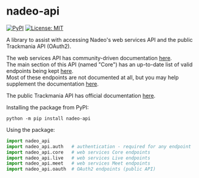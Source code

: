 # nadeo-api

<!-- [![tests](https://github.com/ezio416/py416/actions/workflows/tests.yml/badge.svg)](https://github.com/ezio416/py-nadeo-api/actions) -->
<!-- [![docs](https://readthedocs.org/projects/py416/badge/?version=latest)](https://nadeo-api.readthedocs.io/en/latest/) -->
[![PyPI](https://badge.fury.io/py/nadeo-api.svg)](https://pypi.org/project/nadeo-api/)
[![License: MIT](https://img.shields.io/badge/License-MIT-yellow.svg)](https://opensource.org/licenses/MIT)

A library to assist with accessing Nadeo's web services API and the public Trackmania API (OAuth2).

The web services API has community-driven documentation [here](https://webservices.openplanet.dev/).\
The main section of this API (named "Core") has an up-to-date list of valid endpoints being kept [here](https://github.com/openplanet-nl/core-api-tracking).\
Most of these endpoints are not documented at all, but you may help supplement the documentation [here](https://github.com/openplanet-nl/nadeoapi-docs).

The public Trackmania API has official documentation [here](https://api.trackmania.com/doc).

Installing the package from PyPI:
```
python -m pip install nadeo-api
```

Using the package:
```py
import nadeo_api
import nadeo_api.auth   # authentication - required for any endpoint
import nadeo_api.core   # web services Core endpoints
import nadeo_api.live   # web services Live endpoints
import nadeo_api.meet   # web services Meet endpoints
import nadeo_api.oauth  # OAuth2 endpoints (public API)
```
